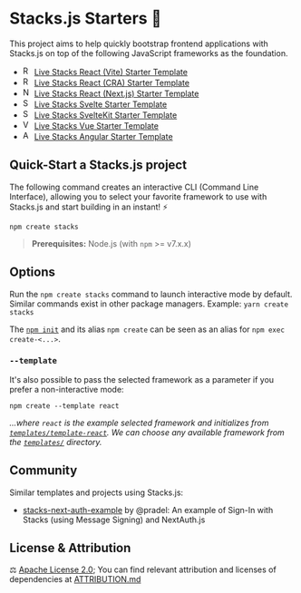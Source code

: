 # Stacks.js Starters 🚀

This project aims to help quickly bootstrap frontend applications with Stacks.js on top of the following JavaScript frameworks as the foundation.

- <img src="./misc/icons/react.png" width="16" alt="React icon"> [Live Stacks React (Vite) Starter Template](https://stacks-react.vercel.app)
- <img src="./misc/icons/react.png" width="16" alt="React icon"> [Live Stacks React (CRA) Starter Template](https://stacks-cra.vercel.app)
- <img src="./misc/icons/nextjs.png" width="16" alt="Next.js icon"> [Live Stacks React (Next.js) Starter Template](https://stacks-nextjs.vercel.app)
- <img src="./misc/icons/svelte.png" width="16" alt="Svelte icon"> [Live Stacks Svelte Starter Template](https://stacks-svelte.vercel.app)
- <img src="./misc/icons/svelte.png" width="16" alt="Svelte icon"> [Live Stacks SvelteKit Starter Template](https://stacks-sveltekit.vercel.app)
- <img src="./misc/icons/vue.png" width="16" alt="Vue icon"> [Live Stacks Vue Starter Template](https://stacks-vue.vercel.app)
- <img src="./misc/icons/angular.png" width="16" alt="Angular icon"> [Live Stacks Angular Starter Template](https://stacks-angular.vercel.app)

## Quick-Start a Stacks.js project

The following command creates an interactive CLI (Command Line Interface), allowing you to select your favorite framework to use with Stacks.js and start building in an instant! ⚡️

```
npm create stacks
```

> **Prerequisites:**
> Node.js (with `npm` >= v7.x.x)

## Options

Run the `npm create stacks` command to launch interactive mode by default.
Similar commands exist in other package managers.
Example: `yarn create stacks`

The [`npm init`](https://docs.npmjs.com/cli/v8/commands/npm-init) and its alias `npm create` can be seen as an alias for `npm exec create-<...>`.

### `--template`

It's also possible to pass the selected framework as a parameter if you prefer a non-interactive mode:

```
npm create --template react
```

_...where `react` is the example selected framework and initializes from [`templates/template-react`](./templates/template-react/). We can choose any available framework from the [`templates/`](./templates/) directory._

## Community

Similar templates and projects using Stacks.js:

- [stacks-next-auth-example](https://github.com/pradel/stacks-next-auth-example) by @pradel: An example of Sign-In with Stacks (using Message Signing) and NextAuth.js

## License & Attribution

⚖️ [Apache License 2.0](./LICENSE); You can find relevant attribution and licenses of dependencies at [ATTRIBUTION.md](./ATTRIBUTION.md)
